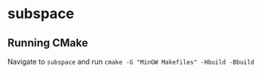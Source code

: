# subspace

## Running CMake
Navigate to `subspace` and run `cmake -G "MinGW Makefiles" -Hbuild -Bbuild`